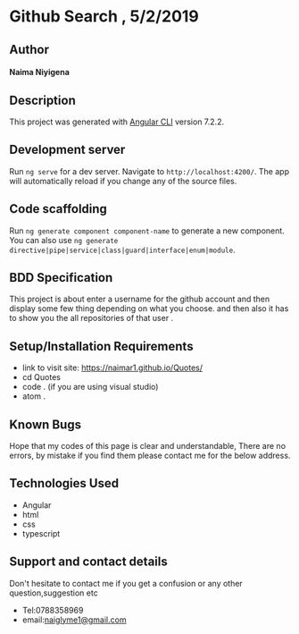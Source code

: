 # Github Search , 5/2/2019
## Author
#### **Naima Niyigena**
## Description

This project was generated with [Angular CLI](https://github.com/angular/angular-cli) version 7.2.2.

## Development server

Run `ng serve` for a dev server. Navigate to `http://localhost:4200/`. The app will automatically reload if you change any of the source files.

## Code scaffolding

Run `ng generate component component-name` to generate a new component. You can also use `ng generate directive|pipe|service|class|guard|interface|enum|module`.

## BDD Specification
This project is about enter a username for the github account and then display some few thing depending on what you choose.
and then also it has to show you the  all repositories of that user .

## Setup/Installation Requirements
* link to visit site: https://naimar1.github.io/Quotes/
* cd Quotes
* code . (if you are using visual studio)
* atom .

## Known Bugs
Hope that my codes of this page is clear and understandable,
There are no errors, by mistake if you find them please contact me for the below address.

## Technologies Used
 * Angular
 * html
 * css 
 * typescript
 
 ## Support and contact details

Don't hesitate to contact me if you get a confusion or any other question,suggestion etc
* Tel:0788358969
* email:naiglyme1@gmail.com
